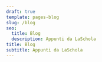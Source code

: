 ```yaml
---
draft: true
template: pages-blog
slug: /blog
seo:
  title: Blog
  description: Appunti da LaSchola
title: Blog
subtitle: Appunti da LaSchola
---
```


